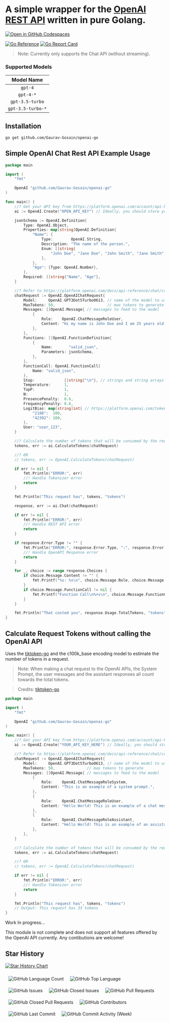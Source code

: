 # A simple wrapper for the [OpenAI REST API](https://platform.openai.com/docs/api-reference/chat/create) written in pure Golang.

[![Open in GitHub Codespaces](https://github.com/codespaces/badge.svg)](https://codespaces.new/cr2007/openai-go)

[![Go Reference](https://pkg.go.dev/badge/github.com/Gaurav-Gosain/openai-go.svg)](https://pkg.go.dev/github.com/Gaurav-Gosain/openai-go)
[![Go Report Card](https://goreportcard.com/badge/github.com/Gaurav-Gosain/openai-go)](https://goreportcard.com/report/github.com/Gaurav-Gosain/openai-go)


> Note: Currently only supports the Chat API (without streaming).

### Supported Models

|     Model Name    |
|  :-------------:  |
|      `gpt-4`      |
|     `gpt-4-*`     |
|  `gpt-3.5-turbo`  |
| `gpt-3.5-turbo-*` |


## Installation

```bash
go get github.com/Gaurav-Gosain/openai-go
```

## Simple OpenAI Chat Rest API Example Usage

```go
package main

import (
	"fmt"

	OpenAI "github.com/Gaurav-Gosain/openai-go"
)

func main() {
	//? Get your API key from https://platform.openai.com/account/api-keys
	ai := OpenAI.Create("OPEN_API_KEY") // Ideally, you should store your API key in an environment variable

	jsonSchema := OpenAI.Definition{
		Type: OpenAI.Object,
		Properties: map[string]OpenAI.Definition{
			"Name": {
				Type:        OpenAI.String,
				Description: "The name of the person.",
				Enum: []string{
					"John Doe", "Jane Doe", "John Smith", "Jane Smith",
				},
			},
			"Age": {Type: OpenAI.Number},
		},
		Required: []string{"Name", "Age"},
	}

	//? Refer to https://platform.openai.com/docs/api-reference/chat/create to learn more about the parameters.
	chatRequest := OpenAI.OpenAIChatRequest{
		Model:     OpenAI.GPT3Dot5Turbo0613, // name of the model to use
		MaxTokens: 50,                       // max tokens to generate
		Messages: []OpenAI.Message{ // messages to feed to the model
			{
				Role:    OpenAI.ChatMessageRoleUser,
				Content: "Hi my name is John Doe and I am 25 years old.",
			},
		},
		Functions: []OpenAI.FunctionDefinition{
			{
				Name:       "valid_json",
				Parameters: jsonSchema,
			},
		},
		FunctionCall: OpenAI.FunctionCall{
			Name: "valid_json",
		},
		Stop:             []string{"\n"}, // strings and string arrays are both accepted (upto 4 stop tokens)
		Temperature:      1,
		TopP:             1,
		N:                1,
		PresencePenalty:  0.6,
		FrequencyPenalty: 0.6,
		LogitBias: map[string]int{ // https://platform.openai.com/tokenizer
			"2188":  100,
			"42392": 100,
		},
		User: "user_123",
	}

	//? Calculate the number of tokens that will be consumed by the request.
	tokens, err := ai.CalculateTokens(chatRequest)

	//? OR
	// tokens, err := OpenAI.CalculateTokens(chatRequest)

	if err != nil {
		fmt.Println("ERROR:", err)
		//! Handle Tokenizer error
		return
	}

	fmt.Println("This request has", tokens, "tokens")

	response, err := ai.Chat(chatRequest)

	if err != nil {
		fmt.Println("ERROR:", err)
		//! Handle REST API error
		return
	}

	if response.Error.Type != "" {
		fmt.Println("ERROR:", response.Error.Type, ":", response.Error.Code)
		//! Handle OpenAPI Response error
		return
	}

	for _, choice := range response.Choices {
		if choice.Message.Content != "" {
			fmt.Printf("%s: %s\n", choice.Message.Role, choice.Message.Content)
		}
		if choice.Message.FunctionCall != nil {
			fmt.Printf("Function Call\n%+v\n", choice.Message.FunctionCall)
		}
	}

	fmt.Println("That costed you", response.Usage.TotalTokens, "tokens")
}
```

## Calculate Request Tokens without calling the OpenAI API

Uses the [tiktoken-go](https://github.com/pkoukk/tiktoken-go) and the c100k_base encoding model to estimate the number of tokens in a request. 

> Note: When making a chat request to the OpenAI APIs, the System Prompt, the user messages and the assistant responses all count towards the total tokens.

> Credits: [tiktoken-go](https://github.com/pkoukk/tiktoken-go)

```go
package main

import (
	"fmt"

	OpenAI "github.com/Gaurav-Gosain/openai-go"
)

func main() {
	//? Get your API key from https://platform.openai.com/account/api-keys
	ai := OpenAI.Create("YOUR_API_KEY_HERE") // Ideally, you should store your API key in an environment variable

	//? Refer to https://platform.openai.com/docs/api-reference/chat/create to learn more about the parameters.
	chatRequest := OpenAI.OpenAIChatRequest{
		Model:     OpenAI.GPT3Dot5Turbo0613, // name of the model to use
		MaxTokens: 50,              // max tokens to generate
		Messages: []OpenAI.Message{ // messages to feed to the model
			{
				Role:    OpenAI.ChatMessageRoleSystem,
				Content: "This is an example of a system prompt.",
			},
			{
				Role:    OpenAI.ChatMessageRoleUser,
				Content: "Hello World! This is an example of a chat message.",
			},
			{
				Role:    OpenAI.ChatMessageRoleAssistant,
				Content: "Hello World! This is an example of an assistant response.",
			},
		},
	}

	//? Calculate the number of tokens that will be consumed by the request.
	tokens, err := ai.CalculateTokens(chatRequest)

	//? OR
	// tokens, err := OpenAI.CalculateTokens(chatRequest)

	if err != nil {
		fmt.Println("ERROR:", err)
		//! Handle Tokenizer error
		return
	}

	fmt.Println("This request has", tokens, "tokens")
    // Output: This request has 33 tokens
}
```

Work In progress...

This module is not complete and does not support all features offered by the OpenAI API currently. Any contibutions are welcome!

## Star History

[![Star History Chart](https://api.star-history.com/svg?repos=Gaurav-Gosain/openai-go&type=Date)](https://star-history.com/#Gaurav-Gosain/openai-go&Date)

<div style="display:flex;flex-wrap:wrap;">
  <img alt="GitHub Language Count" src="https://img.shields.io/github/languages/count/Gaurav-Gosain/openai-go" style="padding:5px;margin:5px;" />
  <img alt="GitHub Top Language" src="https://img.shields.io/github/languages/top/Gaurav-Gosain/openai-go" style="padding:5px;margin:5px;" />
  <img alt="" src="https://img.shields.io/github/repo-size/Gaurav-Gosain/openai-go" style="padding:5px;margin:5px;" />
  <img alt="GitHub Issues" src="https://img.shields.io/github/issues/Gaurav-Gosain/openai-go" style="padding:5px;margin:5px;" />
  <img alt="GitHub Closed Issues" src="https://img.shields.io/github/issues-closed/Gaurav-Gosain/openai-go" style="padding:5px;margin:5px;" />
  <img alt="GitHub Pull Requests" src="https://img.shields.io/github/issues-pr/Gaurav-Gosain/openai-go" style="padding:5px;margin:5px;" />
  <img alt="GitHub Closed Pull Requests" src="https://img.shields.io/github/issues-pr-closed/Gaurav-Gosain/openai-go" style="padding:5px;margin:5px;" />
  <img alt="GitHub Contributors" src="https://img.shields.io/github/contributors/Gaurav-Gosain/openai-go" style="padding:5px;margin:5px;" />
  <img alt="GitHub Last Commit" src="https://img.shields.io/github/last-commit/Gaurav-Gosain/openai-go" style="padding:5px;margin:5px;" />
  <img alt="GitHub Commit Activity (Week)" src="https://img.shields.io/github/commit-activity/w/Gaurav-Gosain/openai-go" style="padding:5px;margin:5px;" />
<div>
